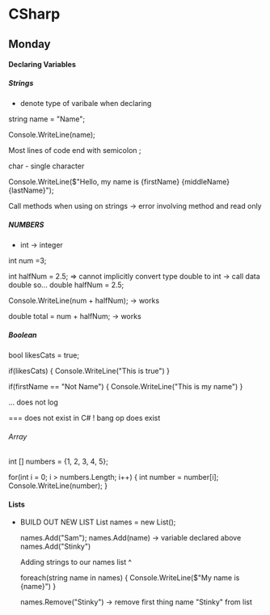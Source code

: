 # CSharp

<!-- SECTION -->
## Monday

<!-- NOTE curly bois go on line underneath method -->

#### Declaring Variables

##### Strings

  - denote type of varibale when declaring

string name = "Name";

Console.WriteLine(name);

<!-- NOTE c# will not compile/run with errors in code -->

Most lines of code end with semicolon ;

char - single character

<!-- NOTE STRING INTERPOLATION -->

Console.WriteLine($"Hello, my name is {firstName} {middleName} {lastName}");

Call methods when using on strings -> error involving method and read only

<!-- NOTE C# is written in Pascal case -->

##### NUMBERS

 - int -> integer

 int num =3;

 int halfNum = 2.5; => cannot implicitly convert type double to int -> call data double
    so...
double halfNum = 2.5;

<!-- NOTE Double is data type for decimal numbers -->

Console.WriteLine(num + halfNum); -> works

double total = num + halfNum; -> works

##### Boolean

bool likesCats = true;

if(likesCats)
{
Console.WriteLine("This is true")
}

<!-- NOTE CONDITIONALS REQUIRE BOOL OR SOMETHING THAT EQUATES TO A BOOL -->
if(firstName == "Not Name")
{
  Console.WriteLine("This is my name")
}

  ... does not log

=== does not exist in C#
! bang op does exist

###### Array

int [] numbers = {1, 2, 3, 4, 5};

for(int i = 0; i > numbers.Length; i++)
{
  int number = number[i];
  Console.WriteLine(number);
}

<!-- SECTION -->
#### Lists

 - BUILD OUT NEW LIST
    List<string> names = new List<string>();

    names.Add("Sam");
    names.Add(name) -> variable declared above
    names.Add("Stinky")

    Adding strings to our names list ^

    foreach(string name in names)
    {
      Console.WriteLine($"My name is {name}")
    }

    names.Remove("Stinky") -> remove first thing name "Stinky" from list

    